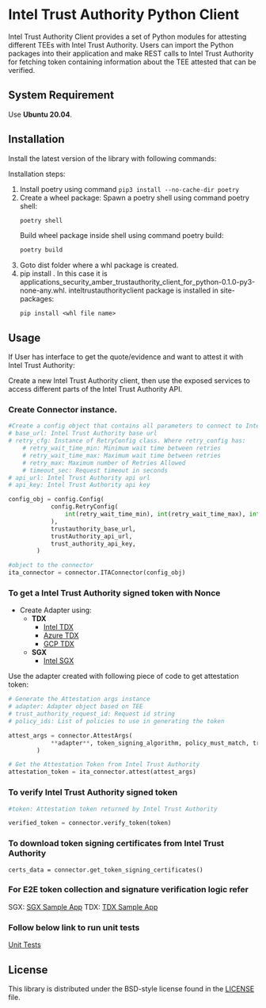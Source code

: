 # Intel Trust Authority Python Client 
Intel Trust Authority Client provides a set of Python modules for attesting different TEEs with Intel Trust Authority. Users can import the Python packages into their application and make REST calls to Intel Trust Authority for fetching token containing information about the TEE attested that can be verified.

## System Requirement

Use <b>Ubuntu 20.04</b>. 

## Installation
 
Install the latest version of the library with following commands:
 
Installation steps:
1) Install poetry using command `pip3 install --no-cache-dir poetry`
2) Create a wheel package:
    Spawn a poetry shell using command poetry shell:
    ```bash
    poetry shell
    ```
    Build wheel package inside shell using command poetry build:
    ```bash
    poetry build
    ```
3) Goto  dist folder where a whl package is created.
4) pip install <whl file name>. In this case it is applications_security_amber_trustauthority_client_for_python-0.1.0-py3-none-any.whl. inteltrustauthorityclient package is installed in site-packages:
    ```
    pip install <whl file name>
    ```

## Usage

If User has interface to get the quote/evidence and want to attest it with Intel Trust Authority:

Create a new Intel Trust Authority client, then use the exposed services to
access different parts of the Intel Trust Authority API.

### Create Connector instance.
```Python
#Create a config object that contains all parameters to connect to Intel Trust Authority and retry if there is 5XX error.
# base_url: Intel Trust Authority base url
# retry_cfg: Instance of RetryConfig class. Where retry_config has:
    # retry_wait_time_min: Minimum wait time between retries
    # retry_wait_time_max: Maximum wait time between retries
    # retry_max: Maximum number of Retries Allowed
    # timeout_sec: Request timeout in seconds
# api_url: Intel Trust Authority api url
# api_key: Intel Trust Authority api key

config_obj = config.Config(
            config.RetryConfig(
                int(retry_wait_time_min), int(retry_wait_time_max), int(retry_max), int(timeout_sec)
            ),
            trustauthority_base_url,
            trustAuthority_api_url,
            trust_authority_api_key,
        )

#object to the connector
ita_connector = connector.ITAConnector(config_obj)
```

### To get a Intel Trust Authority signed token with Nonce

- Create Adapter using:
    - **TDX**
        - [Intel TDX](./inteltrustauthorityclient/tdx/intel/README.md)
        - [Azure TDX](./inteltrustauthorityclient/tdx/azure/README.md)
        - [GCP TDX](./inteltrustauthorityclient/tdx/gcp/README.md)
    - **SGX**
        - [Intel SGX](./inteltrustauthorityclient/sgx/intel/README.md)


Use the adapter created with following piece of code to get attestation token:

```Python
# Generate the Attestation args instance
# adapter: Adapter object based on TEE
# trust_authority_request_id: Request id string
# policy_ids: List of policies to use in generating the token

attest_args = connector.AttestArgs(
            **adapter**, token_signing_algorithm, policy_must_match, trust_authority_request_id, policy_ids
        )

# Get the Attestation Token from Intel Trust Authority
attestation_token = ita_connector.attest(attest_args)
```

### To verify Intel Trust Authority signed token
```Python
#token: Attestation token returned by Intel Trust Authority

verified_token = connector.verify_token(token)
```

### To download token signing certificates from Intel Trust Authority
```
certs_data = connector.get_token_signing_certificates()
```

### For E2E token collection and signature verification logic refer
SGX: [SGX Sample App](./inteltrustauthorityclient/examples/sgx_sample_app/README.md)
TDX: [TDX Sample App](./inteltrustauthorityclient/examples/tdx_sample_app/README.md)


### Follow below link to run unit tests
[Unit Tests](./test/README.md) 

## License

This library is distributed under the BSD-style license found in the [LICENSE](./LICENSE)
file.
